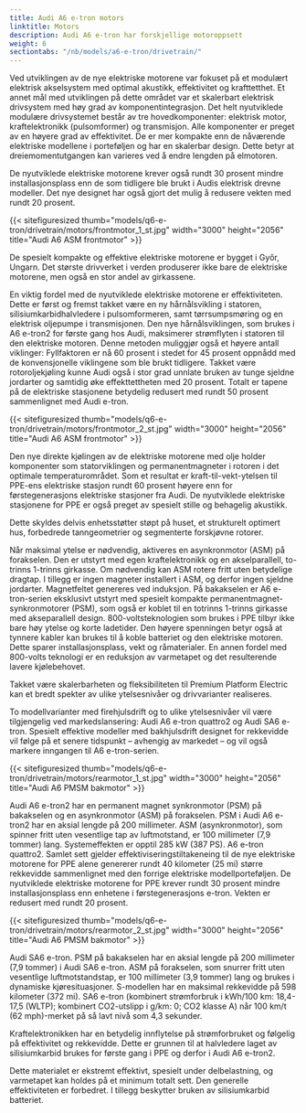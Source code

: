 ```yaml
---
title: Audi A6 e-tron motors
linktitle: Motors
description: Audi A6 e-tron har forskjellige motoroppsett
weight: 6
sectiontabs: "/nb/models/a6-e-tron/drivetrain/"
---
```

Ved utviklingen av de nye elektriske motorene var fokuset på et modulært elektrisk akselsystem med optimal akustikk, effektivitet og krafttetthet. Et annet mål med utviklingen på dette området var et skalerbart elektrisk drivsystem med høy grad av komponentintegrasjon. Det helt nyutviklede modulære drivsystemet består av tre hovedkomponenter: elektrisk motor, kraftelektronikk (pulsomformer) og transmisjon. Alle komponenter er preget av en høyere grad av effektivitet. De er mer kompakte enn de nåværende elektriske modellene i porteføljen og har en skalerbar design. Dette betyr at dreiemomentutgangen kan varieres ved å endre lengden på elmotoren.

De nyutviklede elektriske motorene krever også rundt 30 prosent mindre installasjonsplass enn de som tidligere ble brukt i Audis elektrisk drevne modeller. Det nye designet har også gjort det mulig å redusere vekten med rundt
20 prosent.

{{< sitefiguresized thumb="models/q6-e-tron/drivetrain/motors/frontmotor_1_st.jpg" width="3000" height="2056" title="Audi A6 ASM frontmotor" >}}

De spesielt kompakte og effektive elektriske motorene er bygget i Győr, Ungarn. Det største drivverket i verden produserer ikke bare de elektriske motorene, men også en stor andel av girkassene.

En viktig fordel med de nyutviklede elektriske motorene er effektiviteten. Dette er først og fremst takket være en ny hårnålsvikling i statoren, silisiumkarbidhalvledere i pulsomformeren, samt tørrsumpsmøring og en elektrisk oljepumpe i transmisjonen. Den nye hårnålsviklingen, som brukes i A6 e-tron2 for første gang hos Audi, maksimerer strømflyten i statoren til den elektriske motoren. Denne metoden muliggjør også et høyere antall viklinger: Fyllfaktoren er nå 60 prosent i stedet for 45 prosent oppnådd med de konvensjonelle viklingene som ble brukt tidligere. Takket være rotoroljekjøling kunne Audi også i stor grad unnlate bruken av tunge sjeldne jordarter og samtidig øke effekttettheten med 20 prosent. Totalt er tapene på de elektriske stasjonene betydelig redusert med rundt 50 prosent sammenlignet med Audi e-tron.

{{< sitefiguresized thumb="models/q6-e-tron/drivetrain/motors/frontmotor_2_st.jpg" width="3000" height="2056" title="Audi A6 ASM frontmotor" >}}

Den nye direkte kjølingen av de elektriske motorene med olje holder komponenter som statorviklingen og permanentmagneter i rotoren i det optimale temperaturområdet. Som et resultat er kraft-til-vekt-ytelsen til PPE-ens elektriske stasjon rundt 60 prosent høyere enn for førstegenerasjons elektriske stasjoner fra Audi. De nyutviklede elektriske stasjonene for PPE er også preget av spesielt stille og behagelig akustikk.

Dette skyldes delvis enhetsstøtter støpt på huset, et strukturelt optimert hus, forbedrede tanngeometrier og segmenterte forskjøvne rotorer.

Når maksimal ytelse er nødvendig, aktiveres en asynkronmotor (ASM) på forakselen. Den er utstyrt med egen kraftelektronikk og en akselparallell, to-trinns 1-trinns girkasse. Om nødvendig kan ASM rotere fritt uten betydelige dragtap. I tillegg er ingen magneter installert i ASM, og derfor ingen sjeldne jordarter. Magnetfeltet genereres ved induksjon. På bakakselen er A6 e-tron-serien eksklusivt utstyrt med spesielt kompakte permanentmagnet-synkronmotorer (PSM), som også er koblet til en totrinns 1-trinns girkasse med akseparallell design. 800-voltsteknologien som brukes i PPE tilbyr ikke bare høy ytelse og korte ladetider. Den høyere spenningen betyr også at tynnere kabler kan brukes til å koble batteriet og den elektriske motoren. Dette sparer installasjonsplass, vekt og råmaterialer. En annen fordel med 800-volts teknologi er en reduksjon av varmetapet og det resulterende lavere kjølebehovet.

Takket være skalerbarheten og fleksibiliteten til Premium Platform Electric kan et bredt spekter av ulike ytelsesnivåer og drivvarianter realiseres.

To modellvarianter med firehjulsdrift og to ulike ytelsesnivåer vil være tilgjengelig ved markedslansering: Audi A6 e-tron quattro2 og Audi SA6 e-tron. Spesielt effektive modeller med bakhjulsdrift designet for rekkevidde vil følge på et senere tidspunkt – avhengig av markedet – og vil også markere inngangen til A6 e-tron-serien.

{{< sitefiguresized thumb="models/q6-e-tron/drivetrain/motors/rearmotor_1_st.jpg" width="3000" height="2056" title="Audi A6 PMSM bakmotor" >}}

Audi A6 e-tron2 har en permanent magnet synkronmotor (PSM) på bakakselen og en asynkronmotor (ASM) på forakselen. PSM i Audi A6 e-tron2 har en aksial lengde på 200 millimeter. ASM (asynkronmotor), som spinner fritt uten vesentlige tap av luftmotstand, er 100 millimeter (7,9 tommer) lang. Systemeffekten er opptil 285 kW (387 PS). A6 e-tron quattro2. Samlet sett gjelder effektiviseringstiltakeneing til de nye elektriske motorene for PPE alene genererer rundt 40 kilometer (25 mi) større rekkevidde sammenlignet med den forrige elektriske modellporteføljen. De nyutviklede elektriske motorene for PPE krever rundt 30 prosent mindre installasjonsplass enn enhetene i førstegenerasjons e-tron. Vekten er redusert med rundt 20 prosent.

{{< sitefiguresized thumb="models/q6-e-tron/drivetrain/motors/rearmotor_2_st.jpg" width="3000" height="2056" title="Audi A6 PMSM bakmotor" >}}

Audi SA6 e-tron. PSM på bakakselen har en aksial lengde på 200 millimeter (7,9 tommer) i Audi SA6 e-tron. ASM på forakselen, som snurrer fritt uten vesentlige luftmotstandstap, er 100 millimeter (3,9 tommer) lang og brukes i dynamiske kjøresituasjoner. S-modellen har en maksimal rekkevidde på 598 kilometer (372 mi). SA6 e-tron (kombinert strømforbruk i kWh/100 km: 18,4-17,5 (WLTP); kombinert CO2-utslipp i g/km: 0; CO2 klasse A) når 100 km/t (62 mph)-merket på så lavt nivå som 4,3 sekunder.

Kraftelektronikken har en betydelig innflytelse på strømforbruket og følgelig på effektivitet og rekkevidde. Dette er grunnen til at halvledere laget av silisiumkarbid brukes for første gang i PPE og derfor i Audi A6 e-tron2.

Dette materialet er ekstremt effektivt, spesielt under delbelastning, og varmetapet kan holdes på et minimum totalt sett. Den generelle effektiviteten er forbedret. I tillegg beskytter bruken av silisiumkarbid batteriet.